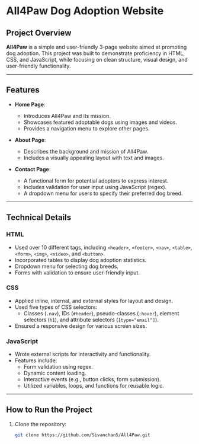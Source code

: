# All4Paw Dog Adoption Website

## Project Overview
**All4Paw** is a simple and user-friendly 3-page website aimed at promoting dog adoption. This project was built to demonstrate proficiency in HTML, CSS, and JavaScript, while focusing on clean structure, visual design, and user-friendly functionality.

---

## Features
- **Home Page**:
  - Introduces All4Paw and its mission.
  - Showcases featured adoptable dogs using images and videos.
  - Provides a navigation menu to explore other pages.

- **About Page**:
  - Describes the background and mission of All4Paw.
  - Includes a visually appealing layout with text and images.

- **Contact Page**:
  - A functional form for potential adopters to express interest.
  - Includes validation for user input using JavaScript (regex).
  - A dropdown menu for users to specify their preferred dog breed.

---

## Technical Details

### **HTML**
- Used over 10 different tags, including `<header>`, `<footer>`, `<nav>`, `<table>`, `<form>`, `<img>`, `<video>`, and `<button>`.
- Incorporated tables to display dog adoption statistics.
- Dropdown menu for selecting dog breeds.
- Forms with validation to ensure user-friendly input.

### **CSS**
- Applied inline, internal, and external styles for layout and design.
- Used five types of CSS selectors:
  - Classes (`.nav`), IDs (`#header`), pseudo-classes (`:hover`), element selectors (`h1`), and attribute selectors (`[type="email"]`).
- Ensured a responsive design for various screen sizes.

### **JavaScript**
- Wrote external scripts for interactivity and functionality.
- Features include:
  - Form validation using regex.
  - Dynamic content loading.
  - Interactive events (e.g., button clicks, form submission).
  - Utilized variables, loops, and functions for reusable logic.

---

## How to Run the Project
1. Clone the repository:
   ```bash
   git clone https://github.com/Sivanchan5/All4Paw.git